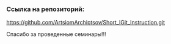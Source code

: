 ### Ccылка на репозиторий:

https://github.com/ArtsiomArchiptsov/Short_IGit_Instruction.git

Спасибо за проведенные семинары!!!